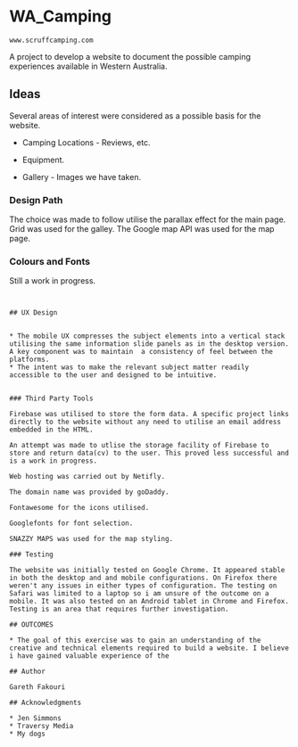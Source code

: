 # WA_Camping


```
www.scruffcamping.com
```
A project to develop a website to document the possible camping experiences available in Western Australia.
## Ideas

Several areas of interest were considered as a possible basis for the website.

* Camping Locations - Reviews, etc.



* Equipment.



* Gallery - Images we have taken.



### Design Path

The choice was made to follow utilise the parallax effect for the main page. Grid was used for the galley. The Google map API was used for the map page.



### Colours and Fonts

Still a work in progress.
```


## UX Design


* The mobile UX compresses the subject elements into a vertical stack utilising the same information slide panels as in the desktop version. A key component was to maintain  a consistency of feel between the platforms.
* The intent was to make the relevant subject matter readily accessible to the user and designed to be intuitive.


### Third Party Tools

Firebase was utilised to store the form data. A specific project links directly to the website without any need to utilise an email address embedded in the HTML.

An attempt was made to utlise the storage facility of Firebase to store and return data(cv) to the user. This proved less successful and is a work in progress. 

Web hosting was carried out by Netifly. 

The domain name was provided by goDaddy.

Fontawesome for the icons utilised.

Googlefonts for font selection.

SNAZZY MAPS was used for the map styling.

### Testing

The website was initially tested on Google Chrome. It appeared stable in both the desktop and and mobile configurations. On Firefox there weren't any issues in either types of configuration. The testing on Safari was limited to a laptop so i am unsure of the outcome on a mobile. It was also tested on an Android tablet in Chrome and Firefox. Testing is an area that requires further investigation. 

## OUTCOMES

* The goal of this exercise was to gain an understanding of the creative and technical elements required to build a website. I believe i have gained valuable experience of the 

## Author

Gareth Fakouri

## Acknowledgments

* Jen Simmons
* Traversy Media
* My dogs
